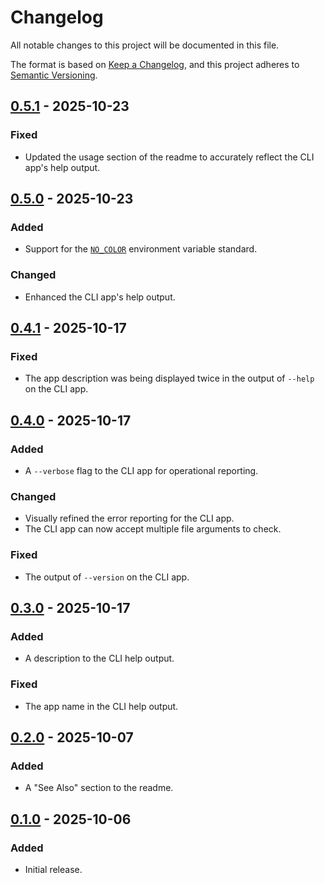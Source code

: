 Changelog
=========

All notable changes to this project will be documented in this file.

The format is based on [Keep a Changelog](https://keepachangelog.com/en/1.1.0/),
and this project adheres to [Semantic Versioning](https://semver.org/spec/v2.0.0.html).

[0.5.1] - 2025-10-23
--------------------

### Fixed

- Updated the usage section of the readme to accurately reflect the CLI app's help output.

[0.5.0] - 2025-10-23
--------------------

### Added

- Support for the [`NO_COLOR`](https://no-color.org/) environment variable standard.

### Changed

- Enhanced the CLI app's help output.

[0.4.1] - 2025-10-17
--------------------

### Fixed

- The app description was being displayed twice in the output of `--help` on the CLI app.

[0.4.0] - 2025-10-17
--------------------

### Added

- A `--verbose` flag to the CLI app for operational reporting.

### Changed

- Visually refined the error reporting for the CLI app.
- The CLI app can now accept multiple file arguments to check.

### Fixed

- The output of `--version` on the CLI app.

[0.3.0] - 2025-10-17
--------------------

### Added

- A description to the CLI help output.

### Fixed

- The app name in the CLI help output.

[0.2.0] - 2025-10-07
--------------------

### Added

- A "See Also" section to the readme.

[0.1.0] - 2025-10-06
--------------------

### Added

- Initial release.

[0.5.1]: https://github.com/jbenner-radham/node-is-x/compare/v0.5.0...v0.5.1
[0.5.0]: https://github.com/jbenner-radham/node-is-x/compare/v0.4.1...v0.5.0
[0.4.1]: https://github.com/jbenner-radham/node-is-x/compare/v0.4.0...v0.4.1
[0.4.0]: https://github.com/jbenner-radham/node-is-x/compare/v0.3.0...v0.4.0
[0.3.0]: https://github.com/jbenner-radham/node-is-x/compare/v0.2.0...v0.3.0
[0.2.0]: https://github.com/jbenner-radham/node-is-x/compare/v0.1.0...v0.2.0
[0.1.0]: https://github.com/jbenner-radham/node-is-x/releases/tag/v0.1.0
